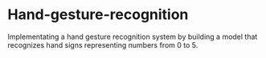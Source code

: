 # Hand-gesture-recognition
Implementating a hand gesture recognition system by building a model that recognizes hand signs representing numbers from 0 to 5.

